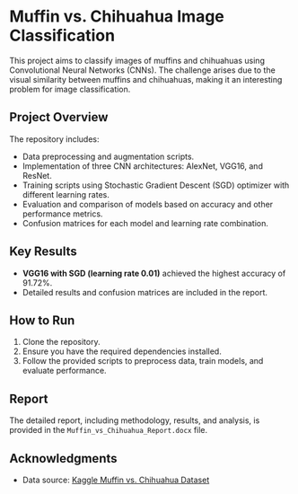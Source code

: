 # Muffin vs. Chihuahua Image Classification

This project aims to classify images of muffins and chihuahuas using Convolutional Neural Networks (CNNs). The challenge arises due to the visual similarity between muffins and chihuahuas, making it an interesting problem for image classification.

## Project Overview

The repository includes:
- Data preprocessing and augmentation scripts.
- Implementation of three CNN architectures: AlexNet, VGG16, and ResNet.
- Training scripts using Stochastic Gradient Descent (SGD) optimizer with different learning rates.
- Evaluation and comparison of models based on accuracy and other performance metrics.
- Confusion matrices for each model and learning rate combination.

## Key Results

- **VGG16 with SGD (learning rate 0.01)** achieved the highest accuracy of 91.72%.
- Detailed results and confusion matrices are included in the report.

## How to Run

1. Clone the repository.
2. Ensure you have the required dependencies installed.
3. Follow the provided scripts to preprocess data, train models, and evaluate performance.

## Report

The detailed report, including methodology, results, and analysis, is provided in the `Muffin_vs_Chihuahua_Report.docx` file.

## Acknowledgments

- Data source: [Kaggle Muffin vs. Chihuahua Dataset](https://www.kaggle.com/datasets/samuelcortinhas/muffin-vs-chihuahua-image-classification)
